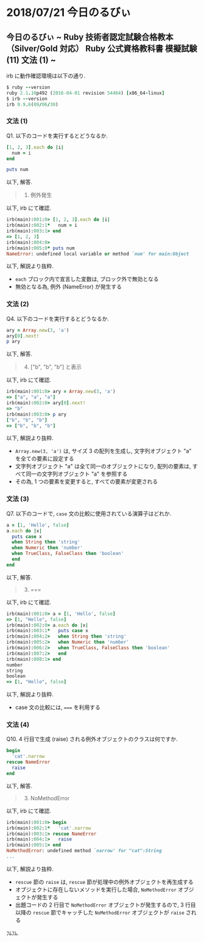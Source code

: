 # 2018/07/21 今日のるびぃ

## 今日のるびぃ ~ Ruby 技術者認定試験合格教本 （Silver/Gold 対応） Ruby 公式資格教科書 模擬試験 (11) 文法 (1) ~

irb に動作確認環境は以下の通り.

```ruby
$ ruby --version
ruby 2.1.10p492 (2016-04-01 revision 54464) [x86_64-linux]
$ irb --version
irb 0.9.6(09/06/30)
```

### 文法 (1)

Q1. 以下のコードを実行するとどうなるか.

```ruby
[1, 2, 3].each do |i|
  num = i
end

puts num
```

以下, 解答.

> 1. 例外発生

以下, irb にて確認.

```ruby
irb(main):001:0> [1, 2, 3].each do |i|
irb(main):002:1*   num = i
irb(main):003:1> end
=> [1, 2, 3]
irb(main):004:0> 
irb(main):005:0* puts num
NameError: undefined local variable or method `num' for main:Object
```

以下, 解説より抜粋.

* `each` ブロック内で宣言した変数は, ブロック外で無効となる
* 無効となる為, 例外 (NameError) が発生する

### 文法 (2)

Q4. 以下のコードを実行するとどうなるか.

```ruby
ary = Array.new(3, 'a')
ary[0].next!
p ary
```

以下, 解答.

> 4. ["b", "b", "b"] と表示

以下, irb にて確認.

```ruby
irb(main):001:0> ary = Array.new(3, 'a')
=> ["a", "a", "a"]
irb(main):002:0> ary[0].next!
=> "b"
irb(main):003:0> p ary
["b", "b", "b"]
=> ["b", "b", "b"]
```

以下, 解説より抜粋.

* `Array.new(3, 'a')` は, サイズ 3 の配列を生成し, 文字列オブジェクト "a" を全ての要素に設定する
* 文字列オブジェクト "a" は全て同一のオブジェクトになり, 配列の要素は, すべて同一の文字列オブジェクト "a" を参照する
* その為, 1 つの要素を変更すると, すべての要素が変更される

### 文法 (3)

Q7. 以下のコードで, `case` 文の比較に使用されている演算子はどれか.

```ruby
a = [1, 'Hello', false]
a.each do |x|
  puts case x
  when String then 'string'
  when Numeric then 'number'
  when TrueClass, FalseClass then 'boolean'
  end
end
```

以下, 解答.

> 3. ===

以下, irb にて確認.

```ruby
irb(main):001:0> a = [1, 'Hello', false]
=> [1, "Hello", false]
irb(main):002:0> a.each do |x|
irb(main):003:1*   puts case x
irb(main):004:2>   when String then 'string'
irb(main):005:2>   when Numeric then 'number'
irb(main):006:2>   when TrueClass, FalseClass then 'boolean'
irb(main):007:2>   end
irb(main):008:1> end
number
string
boolean
=> [1, "Hello", false]
```

以下, 解説より抜粋.

* case 文の比較には, `===` を利用する

### 文法 (4)

Q10. 4 行目で生成 (raise) される例外オブジェクトのクラスは何ですか.

```ruby
begin
  'cat'.narrow
rescue NameError
  raise
end
```

以下, 解答.

> 3. NoMethodError

以下, irb にて確認.

```ruby
irb(main):001:0> begin
irb(main):002:1*   'cat'.narrow
irb(main):003:1> rescue NameError
irb(main):004:1>   raise
irb(main):005:1> end
NoMethodError: undefined method `narrow' for "cat":String
...
```

以下, 解説より抜粋.

* `rescue` 節の `raise` は, `rescue` 節が処理中の例外オブジェクトを再生成する
* オブジェクトに存在しないメソッドを実行した場合, `NoMethodError` オブジェクトが発生する
* 出題コードの 2 行目で `NoMethodError` オブジェクトが発生するので, 3 行目以降の `rescue` 節でキャッチした `NoMethodError` オブジェクトが `raise` される

ﾌﾑﾌﾑ.
